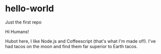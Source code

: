 # hello-world
Just the first repo

Hi Humans!

Hubot here, I like Node.js and Coffeescript (that's what I'm made of!). 
I've had tacos on the moon and find them far superior to Earth tacos.
